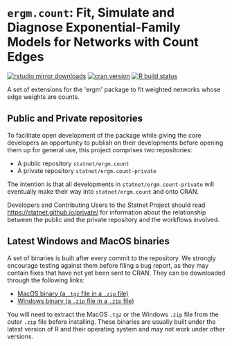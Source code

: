 # `ergm.count`: Fit, Simulate and Diagnose Exponential-Family Models for Networks with Count Edges

[![rstudio mirror downloads](https://cranlogs.r-pkg.org/badges/ergm.count?color=2ED968)](https://cranlogs.r-pkg.org/)
[![cran version](https://www.r-pkg.org/badges/version/ergm.count)](https://cran.r-project.org/package=ergm.count)
[![R build status](https://github.com/statnet/ergm.count/workflows/R-CMD-check/badge.svg)](https://github.com/statnet/ergm.count/actions)

A set of extensions for the 'ergm' package to fit weighted networks whose edge weights are counts.

## Public and Private repositories

To facilitate open development of the package while giving the core developers an opportunity to publish on their developments before opening them up for general use, this project comprises two repositories:
* A public repository `statnet/ergm.count`
* A private repository `statnet/ergm.count-private`

The intention is that all developments in `statnet/ergm.count-private` will eventually make their way into `statnet/ergm.count` and onto CRAN.

Developers and Contributing Users to the Statnet Project should read https://statnet.github.io/private/ for information about the relationship between the public and the private repository and the workflows involved.

## Latest Windows and MacOS binaries

A set of binaries is built after every commit to the repository. We strongly encourage testing against them before filing a bug report, as they may contain fixes that have not yet been sent to CRAN. They can be downloaded through the following links:

* [MacOS binary (a `.tgz` file in a `.zip` file)](https://nightly.link/statnet/ergm.count/workflows/R-CMD-check.yaml/master/macOS-rrelease-binaries.zip)
* [Windows binary (a `.zip` file in a `.zip` file)](https://nightly.link/statnet/ergm.count/workflows/R-CMD-check.yaml/master/Windows-rrelease-binaries.zip)

You will need to extract the MacOS `.tgz` or the Windows `.zip` file from the outer `.zip` file before installing. These binaries are usually built under the latest version of R and their operating system and may not work under other versions.
